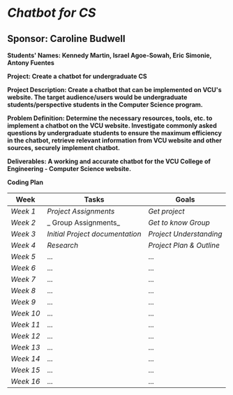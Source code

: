# *Chatbot for CS*
## **Sponsor: Caroline Budwell**

**Students' Names: Kennedy Martin, Israel Agoe-Sowah, Eric Simonie, Antony Fuentes**

**Project: Create a chatbot for undergraduate CS**

**Project Description: Create a chatbot that can be implemented on VCU's website. The target audience/users would be undergraduate students/perspective students in the Computer Science program.**

**Problem Definition: Determine the necessary resources, tools, etc. to implement a chatbot on the VCU website. Investigate commonly asked questions by undergraduate students to ensure the maximum efficiency in the chatbot, retrieve relevant information from VCU website and other sources, securely implement chatbot.**

**Deliverables: A working and accurate chatbot for the VCU College of Engineering - Computer Science website.**

**Coding Plan**

| Week | Tasks | Goals |
|------|-------|-------|
| _Week 1_ | _Project Assignments_ | _Get project_ |
| _Week 2_ | _ Group Assignments_ | _Get to know Group_ |
| _Week 3_ | _Initial Project documentation_ | _Project Understanding_ |
| _Week 4_ | _Research_ | _Project Plan & Outline_ |
| _Week 5_ | ... | ... |
| _Week 6_ | ... | ... |
| _Week 7_ | ... | ... |
| _Week 8_ | ... | ... |
| _Week 9_ | ... | ... |
| _Week 10_ | ... | ... |
| _Week 11_ | ... | ... |
| _Week 12_ | ... | ... |
| _Week 13_ | ... | ... |
| _Week 14_ | ... | ... |
| _Week 15_ | ... | ... |
| _Week 16_ | ... | ... |
